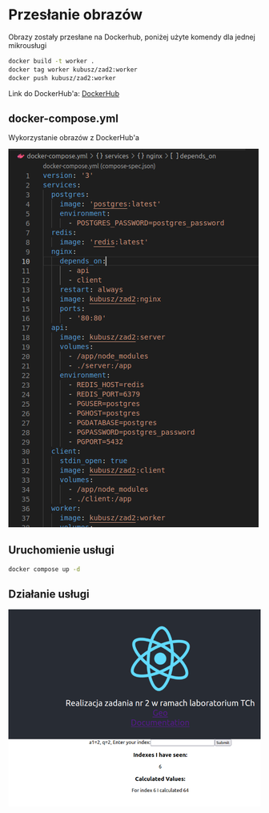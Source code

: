 
# Przesłanie obrazów

Obrazy zostały przesłane na Dockerhub, poniżej użyte komendy dla jednej mikrousługi

```bash
docker build -t worker .
docker tag worker kubusz/zad2:worker
docker push kubusz/zad2:worker
```

Link do DockerHub'a: [DockerHub](https://hub.docker.com/repository/docker/kubusz/zad2)

## docker-compose.yml
Wykorzystanie obrazów z DockerHub'a

<img src="img/4.png">

## Uruchomienie usługi

```bash
docker compose up -d
```

## Działanie usługi

<img src="img/5.png">
